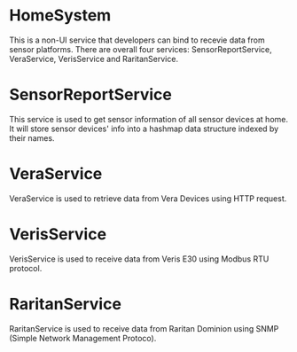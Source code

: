HomeSystem
==========
This is a non-UI service that developers can bind to recevie data from sensor platforms. There are overall four services: SensorReportService, VeraService, VerisService and RaritanService.

SensorReportService
==========
This service is used to get sensor information of all sensor devices at home. It will store sensor devices' info into a hashmap data structure indexed by their names.

VeraService
==========
VeraService is used to retrieve data from Vera Devices using HTTP request.

VerisService
==========
VerisService is used to receive data from Veris E30 using Modbus RTU protocol.

RaritanService
==========
RaritanService is used to receive data from Raritan Dominion using SNMP (Simple Network Management Protoco).
